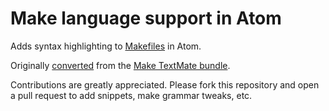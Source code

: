 # Make language support in Atom

Adds syntax highlighting to [Makefiles](https://www.gnu.org/software/make/manual/make.html) in Atom.

Originally [converted](http://flight-manual.atom.io/hacking-atom/sections/converting-from-textmate) from the [Make TextMate bundle](https://github.com/textmate/make.tmbundle).

Contributions are greatly appreciated. Please fork this repository and open a pull request to add snippets, make grammar tweaks, etc.
